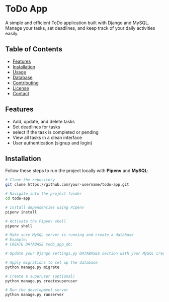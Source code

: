 # ToDo App
A simple and efficient ToDo application built with Django and MySQL.  
Manage your tasks, set deadlines, and keep track of your daily activities easily.

## Table of Contents
- [Features](#features)
- [Installation](#installation)
- [Usage](#usage)
- [Database](#database)
- [Contributing](#contributing)
- [License](#license)
- [Contact](#contact)

## Features
- Add, update, and delete tasks
- Set deadlines for tasks
- select if the task is completed or pending
- View all tasks in a clean interface
- User authentication (signup and login)

## Installation
Follow these steps to run the project locally with **Pipenv** and **MySQL**:

```bash
# Clone the repository
git clone https://github.com/your-username/todo-app.git

# Navigate into the project folder
cd todo-app

# Install dependencies using Pipenv
pipenv install

# Activate the Pipenv shell
pipenv shell

# Make sure MySQL server is running and create a database
# Example:
# CREATE DATABASE todo_app_db;

# Update your Django settings.py DATABASES section with your MySQL credentials

# Apply migrations to set up the database
python manage.py migrate

# Create a superuser (optional)
python manage.py createsuperuser

# Run the development server
python manage.py runserver
